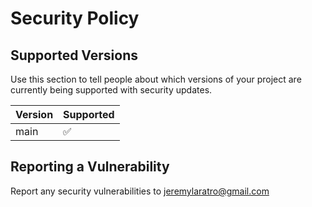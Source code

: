 # Security Policy

## Supported Versions

Use this section to tell people about which versions of your project are
currently being supported with security updates.

| Version | Supported          |
| ------- | ------------------ |
| main    | :white_check_mark: |


## Reporting a Vulnerability

Report any security vulnerabilities to jeremylaratro@gmail.com
